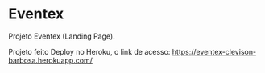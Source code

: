 # Eventex
Projeto Eventex (Landing Page).

Projeto feito Deploy no Heroku, o link de acesso: https://eventex-clevison-barbosa.herokuapp.com/
